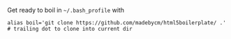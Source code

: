 Get ready to boil in ```~/.bash_profile``` with


```
alias boil='git clone https://github.com/madebycm/html5boilerplate/ .' # trailing dot to clone into current dir
```
